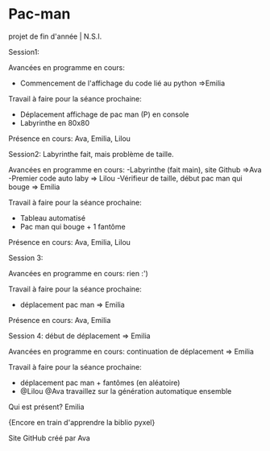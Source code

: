 # Pac-man
projet de fin d'année | N.S.I.

Session1:

Avancées en programme en cours:
- Commencement de l'affichage du code lié au python =>Emilia

Travail à faire pour la séance prochaine:
- Déplacement  affichage de pac man (P) en console
- Labyrinthe en 80x80

Présence en cours:
Ava, Emilia, Lilou

Session2:
Labyrinthe fait, mais problème de taille.

Avancées en programme en cours:
-Labyrinthe (fait main), site Github =>Ava
-Premier code auto laby => Lilou
-Vérifieur de taille, début pac man qui bouge => Emilia

Travail à faire pour la séance prochaine:
- Tableau automatisé
- Pac man qui bouge + 1 fantôme

Présence en cours:
Ava, Emilia, Lilou


Session 3:

Avancées en programme en cours:
rien :')

Travail à faire pour la séance prochaine:
- déplacement pac man => Emilia

Présence en cours:
Ava, Emilia
 
Session 4:
début de déplacement => Emilia

Avancées en programme en cours:
continuation de déplacement => Emilia

Travail à faire pour la séance prochaine:
- déplacement pac man + fantômes (en aléatoire)
- @Lilou @Ava travaillez sur la génération automatique ensemble

Qui est présent?
Emilia

{Encore en train d'apprendre la biblio pyxel}


Site GitHub créé par Ava
